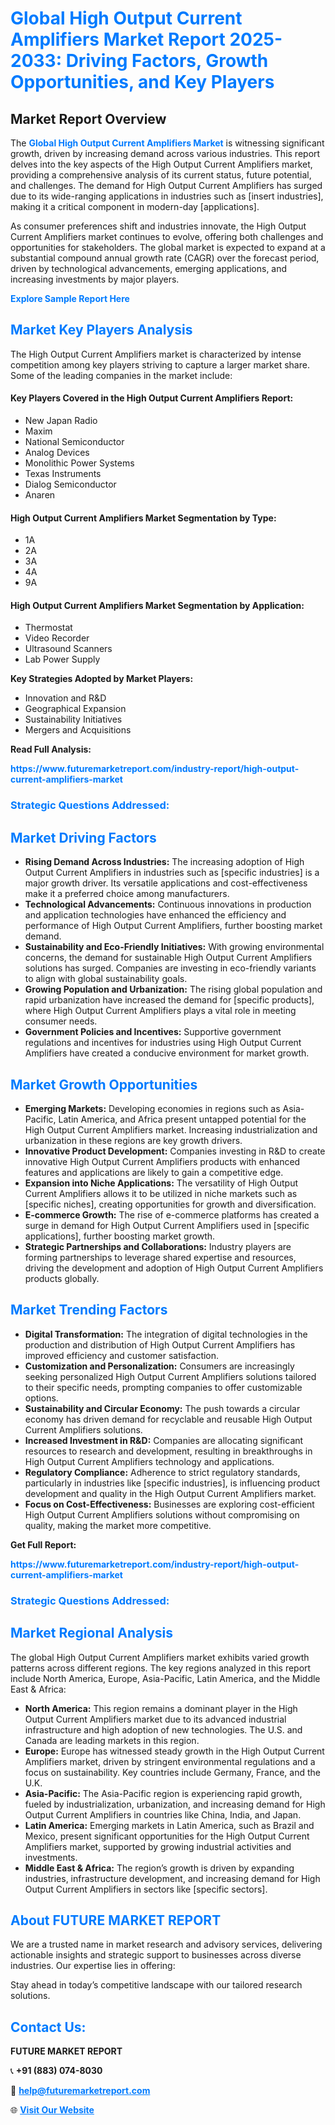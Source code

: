 <h1 style="color: #007BFF;">Global High Output Current Amplifiers Market Report 2025-2033: Driving Factors, Growth Opportunities, and Key Players</h1>

<section id="overview">
<h2>Market Report Overview</h2>
<p>The <a href="https://www.futuremarketreport.com/industry-report/high-output-current-amplifiers-market" style="color: #007BFF; text-decoration: none;"><strong>Global High Output Current Amplifiers Market</strong></a> is witnessing significant growth, driven by increasing demand across various industries. This report delves into the key aspects of the High Output Current Amplifiers market, providing a comprehensive analysis of its current status, future potential, and challenges. The demand for High Output Current Amplifiers has surged due to its wide-ranging applications in industries such as [insert industries], making it a critical component in modern-day [applications].</p>
<p>As consumer preferences shift and industries innovate, the High Output Current Amplifiers market continues to evolve, offering both challenges and opportunities for stakeholders. The global market is expected to expand at a substantial compound annual growth rate (CAGR) over the forecast period, driven by technological advancements, emerging applications, and increasing investments by major players.</p>
</section>

<section id="overview">
<p><a href="https://www.futuremarketreport.com/request-sample/reportId=82506" style="color: #007BFF; text-decoration: none;"><strong>Explore Sample Report Here</strong></a></p>
</section>

<section id="key-players">
<h2 style="color: #007BFF;">Market Key Players Analysis</h2>
<p>The High Output Current Amplifiers market is characterized by intense competition among key players striving to capture a larger market share. Some of the leading companies in the market include:</p>
<h4>Key Players Covered in the High Output Current Amplifiers Report:</h4>
<ul><li>New Japan Radio</li><li>Maxim</li><li>National Semiconductor</li><li>Analog Devices</li><li>Monolithic Power Systems</li><li>Texas Instruments</li><li>Dialog Semiconductor</li><li>Anaren</li></ul>
<h4>High Output Current Amplifiers Market Segmentation by Type:</h4>
<ul><li>1A</li><li>2A</li><li>3A</li><li>4A</li><li>9A</li></ul>

<h4>High Output Current Amplifiers Market Segmentation by Application:</h4>
<ul><li>Thermostat</li><li>Video Recorder</li><li>Ultrasound Scanners</li><li>Lab Power Supply</li></ul>
<p><strong>Key Strategies Adopted by Market Players:</strong></p>
<ul>
<li>Innovation and R&D</li>
<li>Geographical Expansion</li>
<li>Sustainability Initiatives</li>
<li>Mergers and Acquisitions</li>
</ul>
</section>

<section>
<p><strong>Read Full Analysis: </strong></p><a href="https://www.futuremarketreport.com/industry-report/high-output-current-amplifiers-market" style="color: #007BFF; text-decoration: none;"><strong>https://www.futuremarketreport.com/industry-report/high-output-current-amplifiers-market</strong></a>
<h3 style="color: #007BFF;">Strategic Questions Addressed:</h3>
</section>

<section id="driving-factors">
<h2 style="color: #007BFF;">Market Driving Factors</h2>
<ul>
<li><strong>Rising Demand Across Industries:</strong> The increasing adoption of High Output Current Amplifiers in industries such as [specific industries] is a major growth driver. Its versatile applications and cost-effectiveness make it a preferred choice among manufacturers.</li>
<li><strong>Technological Advancements:</strong> Continuous innovations in production and application technologies have enhanced the efficiency and performance of High Output Current Amplifiers, further boosting market demand.</li>
<li><strong>Sustainability and Eco-Friendly Initiatives:</strong> With growing environmental concerns, the demand for sustainable High Output Current Amplifiers solutions has surged. Companies are investing in eco-friendly variants to align with global sustainability goals.</li>
<li><strong>Growing Population and Urbanization:</strong> The rising global population and rapid urbanization have increased the demand for [specific products], where High Output Current Amplifiers plays a vital role in meeting consumer needs.</li>
<li><strong>Government Policies and Incentives:</strong> Supportive government regulations and incentives for industries using High Output Current Amplifiers have created a conducive environment for market growth.</li>
</ul>
</section>

<section id="growth-opportunities">
<h2 style="color: #007BFF;">Market Growth Opportunities</h2>
<ul>
<li><strong>Emerging Markets:</strong> Developing economies in regions such as Asia-Pacific, Latin America, and Africa present untapped potential for the High Output Current Amplifiers market. Increasing industrialization and urbanization in these regions are key growth drivers.</li>
<li><strong>Innovative Product Development:</strong> Companies investing in R&D to create innovative High Output Current Amplifiers products with enhanced features and applications are likely to gain a competitive edge.</li>
<li><strong>Expansion into Niche Applications:</strong> The versatility of High Output Current Amplifiers allows it to be utilized in niche markets such as [specific niches], creating opportunities for growth and diversification.</li>
<li><strong>E-commerce Growth:</strong> The rise of e-commerce platforms has created a surge in demand for High Output Current Amplifiers used in [specific applications], further boosting market growth.</li>
<li><strong>Strategic Partnerships and Collaborations:</strong> Industry players are forming partnerships to leverage shared expertise and resources, driving the development and adoption of High Output Current Amplifiers products globally.</li>
</ul>
</section>

<section id="trending-factors">
<h2 style="color: #007BFF;">Market Trending Factors</h2>
<ul>
<li><strong>Digital Transformation:</strong> The integration of digital technologies in the production and distribution of High Output Current Amplifiers has improved efficiency and customer satisfaction.</li>
<li><strong>Customization and Personalization:</strong> Consumers are increasingly seeking personalized High Output Current Amplifiers solutions tailored to their specific needs, prompting companies to offer customizable options.</li>
<li><strong>Sustainability and Circular Economy:</strong> The push towards a circular economy has driven demand for recyclable and reusable High Output Current Amplifiers solutions.</li>
<li><strong>Increased Investment in R&D:</strong> Companies are allocating significant resources to research and development, resulting in breakthroughs in High Output Current Amplifiers technology and applications.</li>
<li><strong>Regulatory Compliance:</strong> Adherence to strict regulatory standards, particularly in industries like [specific industries], is influencing product development and quality in the High Output Current Amplifiers market.</li>
<li><strong>Focus on Cost-Effectiveness:</strong> Businesses are exploring cost-efficient High Output Current Amplifiers solutions without compromising on quality, making the market more competitive.</li>
</ul>
</section>

<section>
<p><strong>Get Full Report: </strong></p><a href="https://www.futuremarketreport.com/industry-report/high-output-current-amplifiers-market" style="color: #007BFF; text-decoration: none;"><strong>https://www.futuremarketreport.com/industry-report/high-output-current-amplifiers-market</strong></a>
<h3 style="color: #007BFF;">Strategic Questions Addressed:</h3>
</section>


<section id="regional-analysis">
<h2 style="color: #007BFF;">Market Regional Analysis</h2>
<p>The global High Output Current Amplifiers market exhibits varied growth patterns across different regions. The key regions analyzed in this report include North America, Europe, Asia-Pacific, Latin America, and the Middle East & Africa:</p>
<ul>
<li><strong>North America:</strong> This region remains a dominant player in the High Output Current Amplifiers market due to its advanced industrial infrastructure and high adoption of new technologies. The U.S. and Canada are leading markets in this region.</li>
<li><strong>Europe:</strong> Europe has witnessed steady growth in the High Output Current Amplifiers market, driven by stringent environmental regulations and a focus on sustainability. Key countries include Germany, France, and the U.K.</li>
<li><strong>Asia-Pacific:</strong> The Asia-Pacific region is experiencing rapid growth, fueled by industrialization, urbanization, and increasing demand for High Output Current Amplifiers in countries like China, India, and Japan.</li>
<li><strong>Latin America:</strong> Emerging markets in Latin America, such as Brazil and Mexico, present significant opportunities for the High Output Current Amplifiers market, supported by growing industrial activities and investments.</li>
<li><strong>Middle East & Africa:</strong> The region’s growth is driven by expanding industries, infrastructure development, and increasing demand for High Output Current Amplifiers in sectors like [specific sectors].</li>
</ul>
</section>

<footer>
<h2 style="color: #007BFF;">About FUTURE MARKET REPORT</h2>
<p>We are a trusted name in market research and advisory services, delivering actionable insights and strategic support to businesses across diverse industries. Our expertise lies in offering:</p>

<p>Stay ahead in today’s competitive landscape with our tailored research solutions.</p>

<h2 style="color: #007BFF;">Contact Us:</h2>
<p><strong>FUTURE MARKET REPORT</strong></p>
<p>📞 <strong>+91 (883) 074-8030</strong></p>
<p>📧 <strong><a href="mailto:help@futuremarketreport.com" style="color: #007BFF;">help@futuremarketreport.com</a></strong></p>
<p>🌐 <strong><a href="https://www.futuremarketreport.com/" style="color: #007BFF;">Visit Our Website</a></strong></p>
</footer>
